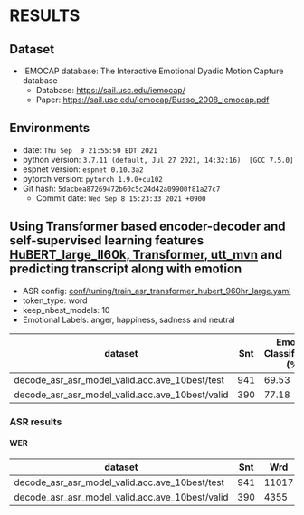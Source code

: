 # RESULTS
## Dataset
- IEMOCAP database: The Interactive Emotional Dyadic Motion Capture database
  - Database: https://sail.usc.edu/iemocap/
  - Paper: https://sail.usc.edu/iemocap/Busso_2008_iemocap.pdf

## Environments
- date: `Thu Sep  9 21:55:50 EDT 2021`
- python version: `3.7.11 (default, Jul 27 2021, 14:32:16)  [GCC 7.5.0]`
- espnet version: `espnet 0.10.3a2`
- pytorch version: `pytorch 1.9.0+cu102`
- Git hash: `5dacbea87269472b60c5c24d42a09900f81a27c7`
  - Commit date: `Wed Sep 8 15:23:33 2021 +0900`


## Using Transformer based encoder-decoder and self-supervised learning features [HuBERT_large_ll60k, Transformer, utt_mvn](conf/tuning/train_asr_transformer_hubert_960hr_large.yaml) and predicting transcript along with emotion
- ASR config: [conf/tuning/train_asr_transformer_hubert_960hr_large.yaml](conf/tuning/train_asr_transformer_hubert_960hr_large.yaml)
- token_type: word
- keep_nbest_models: 10
- Emotional Labels: anger, happiness, sadness and neutral

|dataset|Snt|Emotion Classification (%)|
|---|---|---|
|decode_asr_asr_model_valid.acc.ave_10best/test|941|69.53|
|decode_asr_asr_model_valid.acc.ave_10best/valid|390|77.18|

### ASR results

#### WER

|dataset|Snt|Wrd|Corr|Sub|Del|Ins|Err|S.Err|
|---|---|---|---|---|---|---|---|---|
|decode_asr_asr_model_valid.acc.ave_10best/test|941|11017|75.7|15.1|9.2|5.6|29.9|76.1|
|decode_asr_asr_model_valid.acc.ave_10best/valid|390|4355|82.8|9.4|7.9|3.3|20.5|58.5|

